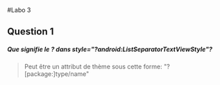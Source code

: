 #Labo 3

## Question 1

##### Que signifie le ? dans style="?android:ListSeparatorTextViewStyle"?
> Peut être un attribut de thème sous cette forme: "?[package:]type/name"

